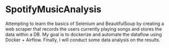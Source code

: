 # SpotifyMusicAnalysis
Attempting to learn the basics of Selenium and BeautifulSoup by creating a web scraper that records the users currently playing songs and stores the data within a DB. 
My goal is to dockerize and automate the dataflow using Docker + Airflow. 
Finally, I will conduct some data analysis on the results.
